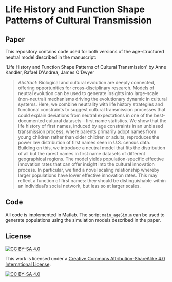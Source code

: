 # Life History and Function Shape Patterns of Cultural Transmission

## Paper
This repository contains code used for both versions of the age-structured neutral model described in the manuscript:

'Life History and Function Shape Patterns of Cultural Transmission' by Anne Kandler,  Rafael D'Andrea, James O'Dwyer

> *Abstract*: Biological and cultural evolution are deeply connected, offering opportunities for cross-disciplinary research. Models of neutral evolution can be used to generate insights into large-scale (non-neutral) mechanisms driving the evolutionary dynamic in cultural systems. Here, we combine neutrality with life history strategies and functional constraints to suggest cultural transmission processes that could explain deviations from neutral expectations in one of the best-documented cultural datasets—first name statistics. We show that the life history of first names, induced by age constraints in an unbiased transmission process, where parents primarily adopt names from young children rather than older children or adults, reproduces the power law distribution of first names seen in U.S. census data. Building on this, we introduce a neutral model that fits the distribution of all but the rarest names in first name datasets of different geographical regions. The model yields population-specific effective innovation rates that can offer insight into the cultural innovation process. In particular, we find a novel scaling relationship whereby larger populations have lower effective innovation rates. This may reflect a function of first names: they should be distinguishable within an individual’s social network, but less so at larger scales.

## Code

All code is implemented in Matlab. The script `main_ageSim.m` can be used to
generate populations using the simulation models described in the paper. 


## License
[![CC BY-SA 4.0][cc-by-sa-shield]][cc-by-sa]

This work is licensed under a
[Creative Commons Attribution-ShareAlike 4.0 International License][cc-by-sa].

[![CC BY-SA 4.0][cc-by-sa-image]][cc-by-sa]

[cc-by-sa]: http://creativecommons.org/licenses/by-sa/4.0/
[cc-by-sa-image]: https://licensebuttons.net/l/by-sa/4.0/88x31.png
[cc-by-sa-shield]: https://img.shields.io/badge/License-CC%20BY--SA%204.0-lightgrey.svg

